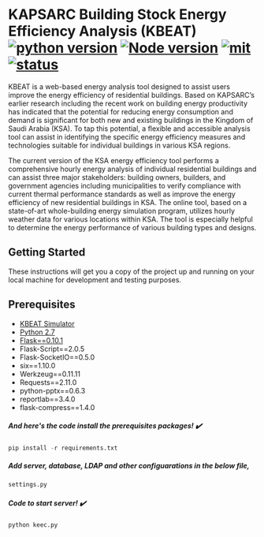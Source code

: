 # KAPSARC Building Stock Energy Efficiency Analysis (KBEAT)  [![python version](https://img.shields.io/badge/python-v2.7.12-yellowgreen.svg)](https://www.python.org/download/releases/2.7/) [![Node version](https://img.shields.io/badge/npm-v4.4.1-green.svg)](http://nodejs.org/download/) [![mit](https://img.shields.io/npm/l/express.svg?style=plastic)](https://opensource.org/licenses/MIT) [![status](https://img.shields.io/pypi/status/Django.svg?style=plastic)]()

KBEAT is a web-based energy analysis tool designed to assist users improve the energy efficiency of residential buildings. Based on KAPSARC’s earlier research including the recent work on building energy productivity has indicated that the potential for reducing energy consumption and demand is significant for both new and existing buildings in the Kingdom of Saudi Arabia (KSA). To tap this potential, a flexible and accessible analysis tool can assist in identifying the specific energy efficiency measures and technologies suitable for individual buildings in various KSA regions.

The current version of the KSA energy efficiency tool performs a comprehensive hourly energy analysis of individual residential buildings and can assist three major stakeholders: building owners, builders, and government agencies including municipalities to verify compliance with current thermal performance standards as well as improve the energy efficiency of new residential buildings in KSA. The online tool, based on a state-of-art whole-building energy simulation program, utilizes hourly weather data for various locations within KSA. The tool is especially helpful to determine the energy performance of various building types and designs.

## Getting Started

These instructions will get you a copy of the project up and running on your local machine for development and testing purposes.

## Prerequisites
 
 * [KBEAT Simulator](https://github.com/KAPSARC/keec-legacy)
 * [Python 2.7][py27]
 * [Flask==0.10.1](https://www.python.org/download/releases/2.7/)
 * Flask-Script==2.0.5
 * Flask-SocketIO==0.5.0
 * six==1.10.0
 * Werkzeug==0.11.11
 * Requests==2.11.0
 * python-pptx==0.6.3
 * reportlab==3.4.0
 * flask-compress==1.4.0

##### And here's the code install the prerequisites packages! :heavy_check_mark:

```python
pip install -r requirements.txt
```

##### Add server, database, LDAP and other configuarations in the below file,

```python
settings.py
```
##### Code to start server! :heavy_check_mark:

```python
python keec.py
```

[py27]: <https://www.python.org/download/releases/2.7/>